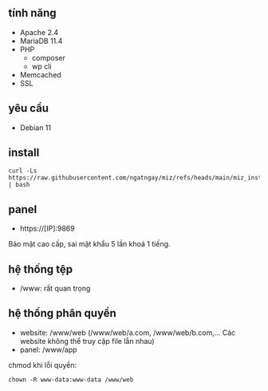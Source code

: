 ## tính năng

- Apache 2.4
- MariaDB 11.4
- PHP
    - composer
    - wp cli
- Memcached
- SSL

## yêu cầu

- Debian 11

## install

```
curl -Ls https://raw.githubusercontent.com/ngatngay/miz/refs/heads/main/miz_install.sh | bash
```

## panel
- https://[IP]:9869

Bảo mật cao cấp, sai mật khẩu 5 lần khoá 1 tiếng.

## hệ thống tệp

- /www: rất quan trọng

## hệ thống phân quyền

- website: /www/web (/www/web/a.com, /www/web/b.com,... Các website không thể truy cập file lẫn nhau)
- panel: /www/app

chmod khi lỗi quyền:

```
chown -R www-data:www-data /www/web
```